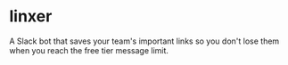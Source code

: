 
# linxer
A Slack bot that saves your team's important links so you don't lose them when you reach the free tier message limit.
